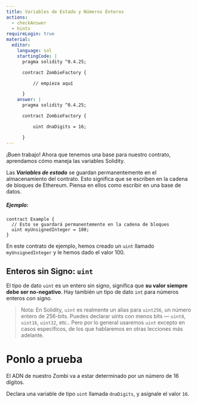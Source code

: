```yaml
---
title: Variables de Estado y Números Enteros
actions:
  - checkAnswer
  - hints
requireLogin: true
material:
  editor:
    language: sol
    startingCode: |
      pragma solidity ^0.4.25;

      contract ZombieFactory {

          // empieza aquí

      }
    answer: |
      pragma solidity ^0.4.25;

      contract ZombieFactory {

          uint dnaDigits = 16;

      }
---
```


¡Buen trabajo! Ahora que tenemos una base para nuestro contrato, aprendamos cómo maneja las variables Solidity.

Las **_Variables de estado_** se guardan permanentemente en el almacenamiento del contrato. Esto significa que se escriben en la cadena de bloques de Ethereum. Piensa en ellos como escribir en una base de datos.

##### Ejemplo:

```
contract Example {
  // Esto se guardará permanentemente en la cadena de bloques
  uint myUnsignedInteger = 100;
}
```

En este contrato de ejemplo, hemos creado un `uint` llamado `myUnsignedInteger` y le hemos dado el valor 100.

## Enteros sin Signo: `uint`

El tipo de dato `uint` es un entero sin signo, significa que **su valor siempre debe ser no-negativo**. Hay también un tipo de dato `int` para números enteros con signo.

> Nota: En Solidity, `uint` es realmente un alias para `uint256`, un número entero de 256-bits. Puedes declarar uints con menos bits — `uint8`, `uint16`, `uint32`, etc.. Pero por lo general usaremos `uint` excepto en casos específicos, de los que hablaremos en otras lecciones más adelante.

# Ponlo a prueba

El ADN de nuestro Zombi va a estar determinado por un número de 16 dígitos.

Declara una variable de tipo `uint` llamada `dnaDigits`, y asígnale el valor `16`.
